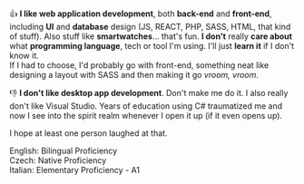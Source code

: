 👍 **I like web application development**, both **back-end** and **front-end**, including **UI** and **database** design (JS, REACT, PHP, SASS, HTML, that kind of stuff). Also stuff like **smartwatches**... that's fun. **I don't** really **care about** what **programming language**, tech or tool I'm using. I'll just **learn it** if I don't know it.  
If I had to choose, I'd probably go with front-end, something neat like designing a layout with SASS and then making it go *vroom, vroom*.

👎 **I don't like desktop app development**. Don't make me do it. I also really don't like Visual Studio. Years of education using C# traumatized me and now I see into the spirit realm whenever I open it up (if it even opens up).

I hope at least one person laughed at that.

English: Bilingual Proficiency  
Czech: Native Proficiency  
Italian: Elementary Proficiency - A1

<!---
Morgosus/Morgosus is a ✨ special ✨ repository because its `README.md` (this file) appears on your GitHub profile.
You can click the Preview link to take a look at your changes.
--->

